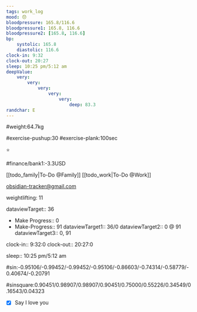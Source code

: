 ```yaml
---
tags: work_log
mood: 😞
bloodpressure: 165.8/116.6
bloodpressure1: 165.8, 116.6
bloodpressure2: [165.8, 116.6]
bp:
    systolic: 165.8
    diastolic: 116.6
clock-in: 9:32
clock-out: 20:27
sleep: 10:25 pm/5:12 am
deepValue: 
    very: 
        very: 
            very: 
                very: 
                    very: 
                        deep: 83.3
randchar: E
---
```


#weight:64.7kg

#exercise-pushup:30
#exercise-plank:100sec


⭐


#finance/bank1:-3.3USD

[[todo_family|To-Do @Family]]
[[todo_work|To-Do @Work]]

obsidian-tracker@gmail.com

weightlifting: 11

dataviewTarget:: 36
- Make Progress:: 0
- Make-Progress:: 91
dataviewTarget1:: 36/0
dataviewTarget2:: 0 @ 91
dataviewTarget3:: 0, 91

clock-in:: 9:32:0
clock-out:: 20:27:0

sleep:: 10:25 pm/5:12 am

#sin:-0.95106/-0.99452/-0.99452/-0.95106/-0.86603/-0.74314/-0.58779/-0.40674/-0.20791

#sinsquare:0.90451/0.98907/0.98907/0.90451/0.75000/0.55226/0.34549/0.16543/0.04323

- [x] Say I love you

